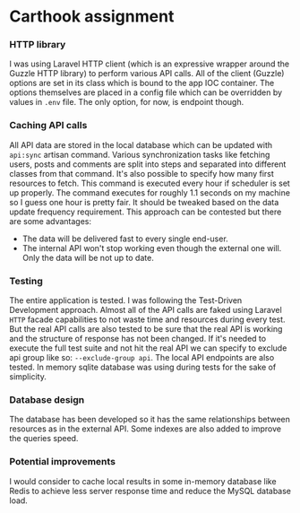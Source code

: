# Carthook assignment

### HTTP library

I was using Laravel HTTP client (which is an expressive wrapper around the Guzzle HTTP library)
to perform various API calls. All of the client (Guzzle) options are set in its class
which is bound to the app IOC container. The options themselves are placed in a config file
which can be overridden by values in `.env` file. The only option, for now, is endpoint though. 

### Caching API calls

All API data are stored in the local database which can be updated with `api:sync` artisan command.
Various synchronization tasks like fetching users, posts and comments are split into steps 
and separated into different classes from that command. It's also possible to specify how many first resources to fetch. 
This command is executed every hour if scheduler is set up properly. The command executes for roughly 1.1 seconds 
on my machine so I guess one hour is pretty fair. It should be tweaked based on the data update frequency requirement. 
This approach can be contested but there are some advantages:

- The data will be delivered fast to every single end-user.
- The internal API won't stop working even though the external one will. Only the data will be not up to date.

### Testing

The entire application is tested. I was following the Test-Driven Development approach. Almost all of the API calls
are faked using Laravel `HTTP` facade capabilities to not waste time and resources during every test. But the real
API calls are also tested to be sure that the real API is working and the structure of response has not been changed.
If it's needed to execute the full test suite and not hit the real API we can specify to exclude api group like so:
`--exclude-group api`. The local API endpoints are also tested. In memory sqlite database was using during tests 
for the sake of simplicity.

### Database design

The database has been developed so it has the same relationships between resources as in the external API. 
Some indexes are also added to improve the queries speed.

### Potential improvements 

I would consider to cache local results in some in-memory database like Redis to achieve less server response time
and reduce the MySQL database load.

